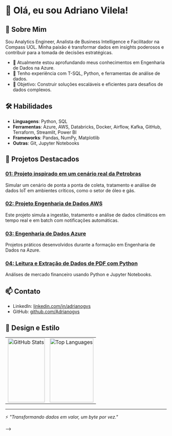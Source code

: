 # 👋 Olá, eu sou Adriano Vilela!

## 🚀 Sobre Mim
Sou Analytics Engineer, Analista de Business Intelligence e Facilitador na Compass UOL. Minha paixão é transformar dados em insights poderosos e contribuir para a tomada de decisões estratégicas.

- 🌱 Atualmente estou aprofundando meus conhecimentos em Engenharia de Dados na Azure.
- 💼 Tenho experiência com T-SQL, Python, e ferramentas de análise de dados.
- 🎯 Objetivo: Construir soluções escaláveis e eficientes para desafios de dados complexos.

## 🛠️ Habilidades
- **Linguagens**: Python, SQL
- **Ferramentas**: Azure, AWS, Databricks, Docker, Airflow, Kafka, GitHub, Terraform, Streamlit, Power BI
- **Frameworks**: Pandas, NumPy, Matplotlib
- **Outras**: Git, Jupyter Notebooks

## 📂 Projetos Destacados

### [01: Projeto inspirado em um cenário real da Petrobras](https://github.com/Adrianogvs/projeto-nosql-iot)
Simular um cenário de ponta a ponta de coleta, tratamento e análise de dados IoT em ambientes críticos, como o setor de óleo e gás.

### [02: Projeto Engenharia de Dados AWS](https://github.com/Adrianogvs/aws-weather-realtime-etl)
Este projeto simula a ingestão, tratamento e análise de dados climáticos em tempo real e em batch com notificações automáticas.

### [03: Engenharia de Dados Azure](https://github.com/Adrianogvs/002_Engenharia_de_Dados_Azure)
Projetos práticos desenvolvidos durante a formação em Engenharia de Dados na Azure.

### [04: Leitura e Extração de Dados de PDF com Python](https://github.com/Adrianogvs/007_CM_Capital)
Análises de mercado financeiro usando Python e Jupyter Notebooks.



## 📫 Contato
- LinkedIn: [linkedin.com/in/adrianogvs](https://www.linkedin.com/in/adrianogvs)
- GitHub: [github.com/Adrianogvs](https://github.com/Adrianogvs)

## 🎨 Design e Estilo

<table>
  <tr>
    <td>
      <img src="https://github-readme-stats.vercel.app/api?username=Adrianogvs&show_icons=true&theme=dark" alt="GitHub Stats" width="100%" height="200px" />
    </td>
    <td>
      <img src="https://github-readme-stats.vercel.app/api/top-langs/?username=Adrianogvs&layout=compact&theme=dark" alt="Top Languages" width="100%" height="200px" />
    </td>
  </tr>
</table>


---
⚡ *"Transformando dados em valor, um byte por vez."*

-->
